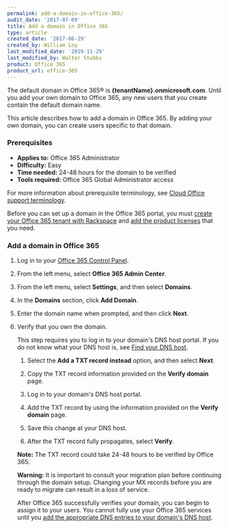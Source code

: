 ```yaml
---
permalink: add-a-domain-in-office-365/
audit_date: '2017-07-09'
title: Add a domain in Office 365
type: article
created_date: '2017-06-29'
created_by: William Loy
last_modified_date: '2019-11-29'
last_modified_by: Walter Stubbs
product: Office 365
product_url: office-365
---
```


The default domain in Office 365&reg; is **{tenantName}.onmicrosoft.com**. Until you add your own domain to Office 365, any new users that you create contain the default domain name.

This article describes how to add a domain in Office 365. By adding your own domain, you can create users specific to that domain.

### Prerequisites

- **Applies to:** Office 365 Administrator
- **Difficulty:** Easy
- **Time needed:** 24-48 hours for the domain to be verified
- **Tools required:**  Office 365 Global Administrator access

For more information about prerequisite terminology, see [Cloud Office support terminology](/support/how-to/cloud-office-support-terminology/).

Before you can set up a domain in the Office 365 portal, you must [create your Office 365 tenant with Rackspace](/support/how-to/office-365/set-up-office-365/) and [add the product licenses](/support/how-to/add-an-office-365-license/) that you need.

### Add a domain in Office 365

1.	Log in to your [Office 365 Control Panel](https://office365.cp.rackspace.com).

2.	From the left menu, select **Office 365 Admin Center**.

3. From the left menu, select **Settings**, and then select **Domains**.

4. In the **Domains** section, click **Add Domain**.

5. Enter the domain name when prompted, and then click **Next**.

6. Verify that you own the domain.

   This step requires you to log in to your domain's DNS host portal. If you do not know what your DNS host is, see [Find your DNS host](/support/how-to/find-your-dns-host/).

    1. Select the **Add a TXT record instead** option, and then select **Next**.

    2. Copy the TXT record information provided on the **Verify domain** page.

    2. Log in to your domain's DNS host portal.

    3. Add the TXT record by using the information provided on the **Verify domain** page.

    4. Save this change at your DNS host.

    5. After the TXT record fully propagates, select **Verify**.

    **Note:** The TXT record could take 24-48 hours to be verified by Office 365.

    **Warning:** It is important to consult your migration plan before continuing through the domain setup. Changing your MX records before you are ready to migrate can result in a loss of service.

    After Office 365 successfully verifies your domain, you can begin to assign it to your users. You cannot fully use your Office 365 services until you [add the appropriate DNS entries to your domain's DNS host](/support/how-to/configure-dns-for-office-365-services/).
